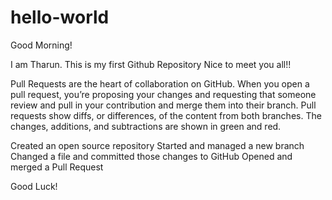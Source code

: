 # hello-world

Good Morning!

I am Tharun. This is my first Github Repository
Nice to meet you all!!

Pull Requests are the heart of collaboration on GitHub. 
When you open a pull request, you’re proposing your changes and requesting that someone review and pull in your contribution and merge them into their branch. 
Pull requests show diffs, or differences, of the content from both branches. 
The changes, additions, and subtractions are shown in green and red.

Created an open source repository
Started and managed a new branch
Changed a file and committed those changes to GitHub
Opened and merged a Pull Request


Good Luck!

